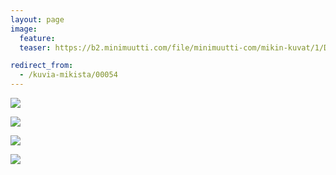 ```yaml
---
layout: page
image:
  feature:
  teaser: https://b2.minimuutti.com/file/minimuutti-com/mikin-kuvat/1/DSC34512-245px.jpg

redirect_from:
  - /kuvia-mikista/00054
---
```


[![](https://b2.minimuutti.com/file/minimuutti-com/mikin-kuvat/1/DSC34517-800px.jpg)](https://dl.dropboxusercontent.com/sh/ea1wtnz7z734o12/AADRUBG5Aee0rmLBuK28N4Coa/mikin-kuvat/1/DSC34517.jpg)

[![](https://b2.minimuutti.com/file/minimuutti-com/mikin-kuvat/1/DSC34515-800px.jpg)](https://dl.dropboxusercontent.com/sh/ea1wtnz7z734o12/AAApdC-nFo_V2iCYcr3boCGLa/mikin-kuvat/1/DSC34515.jpg)

[![](https://b2.minimuutti.com/file/minimuutti-com/mikin-kuvat/1/DSC34514-800px.jpg)](https://dl.dropboxusercontent.com/sh/ea1wtnz7z734o12/AAAKsoL_fQYPRb6_7uqj7wAWa/mikin-kuvat/1/DSC34514.jpg)

[![](https://b2.minimuutti.com/file/minimuutti-com/mikin-kuvat/1/DSC34512-800px.jpg)](https://dl.dropboxusercontent.com/sh/ea1wtnz7z734o12/AABxqCRpw_cuf2gWvopW4-7za/mikin-kuvat/1/DSC34512.jpg)
